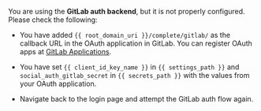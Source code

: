 You are using the **GitLab auth backend**, but it is not properly
configured. Please check the following:

* You have added `{{ root_domain_uri }}/complete/gitlab/` as the callback
URL in the OAuth application in GitLab. You can register OAuth apps at
[GitLab Applications](https://gitlab.com/profile/applications).

* You have set `{{ client_id_key_name }}` in `{{ settings_path }}` and
`social_auth_gitlab_secret` in `{{ secrets_path }}` with the values
from your OAuth application.

* Navigate back to the login page and attempt the GitLab auth flow again.
